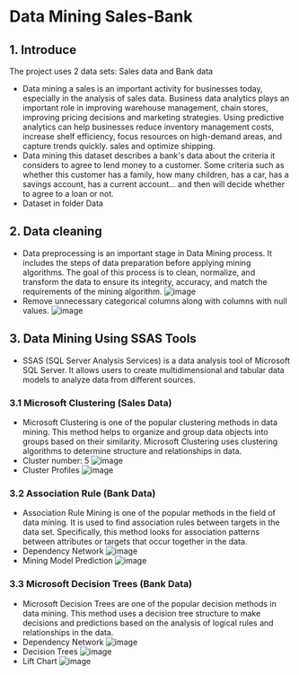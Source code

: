 # Data Mining Sales-Bank
## 1. Introduce
The project uses 2 data sets: Sales data and Bank data
- Data mining a sales is an important activity for businesses today, especially in the analysis of sales data. Business data analytics plays an important role in improving warehouse management, chain stores, improving pricing decisions and marketing strategies. Using predictive analytics can help businesses reduce inventory management costs, increase shelf efficiency, focus resources on high-demand areas, and capture trends quickly. sales and optimize shipping.
- Data mining this dataset describes a bank's data about the criteria it considers to agree to lend money to a customer. Some criteria such as whether this customer has a family, how many children, has a car, has a savings account, has a current account... and then will decide whether to agree to a loan or not.
- Dataset in folder Data
## 2. Data cleaning
- Data preprocessing is an important stage in Data Mining process. It includes the steps of data preparation before applying mining algorithms. The goal of this process is to clean, normalize, and transform the data to ensure its integrity, accuracy, and match the requirements of the mining algorithm.
![image](https://github.com/TheKhoiLv/Data-Mining-Sales-Bank/assets/134827421/fc7faf59-9b1a-4678-a561-7e1431888d89)
- Remove unnecessary categorical columns along with columns with null values.
![image](https://github.com/TheKhoiLv/Data-Mining-Sales-Bank/assets/134827421/64634ba9-5623-467a-8ba7-f6d9b7bbabb2)

## 3. Data Mining Using SSAS Tools
- SSAS (SQL Server Analysis Services) is a data analysis tool of Microsoft SQL Server. It allows users to create multidimensional and tabular data models to analyze data from different sources.
### 3.1 Microsoft Clustering (Sales Data)
- Microsoft Clustering is one of the popular clustering methods in data mining. This method helps to organize and group data objects into groups based on their similarity. Microsoft Clustering uses clustering algorithms to determine structure and relationships in data.
- Cluster number: 5
![image](https://github.com/TheKhoiLv/Data-Mining-Sales-Bank/assets/134827421/b7d158b0-a241-4b4d-9da2-41109e29e2c7)
- Cluster Profiles 
![image](https://github.com/TheKhoiLv/Data-Mining-Sales-Bank/assets/134827421/66a0037a-a4e4-47f8-b150-e1a27d16b34f)

### 3.2 Association Rule (Bank Data)
- Association Rule Mining is one of the popular methods in the field of data mining. It is used to find association rules between targets in the data set. Specifically, this method looks for association patterns between attributes or targets that occur together in the data.
- Dependency Network
![image](https://github.com/TheKhoiLv/Data-Mining-Sales-Bank/assets/134827421/43be9dbc-02bc-43ed-87bd-d472cf010973)
- Mining Model Prediction
![image](https://github.com/TheKhoiLv/Data-Mining-Sales-Bank/assets/134827421/7dd1cedc-424f-4aad-97bc-506424b3383a)

### 3.3 Microsoft Decision Trees (Bank Data)
- Microsoft Decision Trees are one of the popular decision methods in data mining. This method uses a decision tree structure to make decisions and predictions based on the analysis of logical rules and relationships in the data.
- Dependency Network
![image](https://github.com/TheKhoiLv/Data-Mining-Sales-Bank/assets/134827421/ca74658f-7aa5-4cd8-8f90-0331892175ea)
- Decision Trees
![image](https://github.com/TheKhoiLv/Data-Mining-Sales-Bank/assets/134827421/394efa03-3f78-4c7f-b052-1c7021f1a66d)
- Lift Chart
![image](https://github.com/TheKhoiLv/Data-Mining-Sales-Bank/assets/134827421/f866a4fd-18a1-4c53-b174-6738dbf5c9b4)

